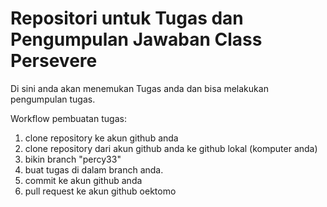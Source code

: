# Repositori untuk Tugas dan Pengumpulan Jawaban Class Persevere

Di sini anda akan menemukan Tugas anda dan bisa melakukan pengumpulan tugas.

Workflow pembuatan tugas:
1. clone repository ke akun github anda
2. clone repository dari akun github anda ke github lokal (komputer anda)
3. bikin branch "percy33"
4. buat tugas di dalam branch anda.
5. commit ke akun github anda
6. pull request ke akun github oektomo

